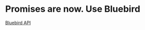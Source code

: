 # Promises are now. Use Bluebird

[Bluebird API](https://github.com/petkaantonov/bluebird/blob/master/API.md)
